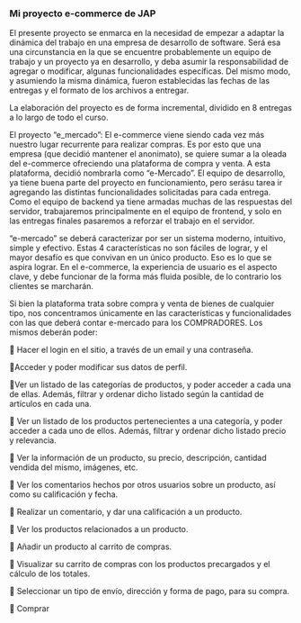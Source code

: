 ### Mi proyecto e-commerce de JAP


<!--
**ximehe/ximehe** is a ✨ _special_ ✨ repository because its `README.md` (this file) appears on your GitHub profile.

Here are some ideas to get you started:

: ...
-->
El presente proyecto se enmarca en la necesidad de empezar a adaptar la dinámica del trabajo en una empresa de desarrollo de software. Será esa una circunstancia en
la que se encuentre probablemente un equipo de trabajo y un proyecto ya en desarrollo, y deba asumir la responsabilidad de agregar o modificar, algunas funcionalidades específicas. Del mismo modo, y asumiendo la misma dinámica, fueron establecidas las fechas de las entregas y el formato de los archivos a entregar.

La elaboración del proyecto es de forma incremental, dividido en 8 entregas a lo largo de todo el curso.

El proyecto “e_mercado”:
El e-commerce viene siendo cada vez más nuestro lugar recurrente para realizar compras. Es por esto que una empresa (que decidió mantener el anonimato), se quiere sumar a la oleada del e-commerce ofreciendo una plataforma de compra y venta. A esta plataforma, decidió nombrarla como “e-Mercado”.
El equipo de desarrollo, ya tiene buena parte del proyecto en funcionamiento, pero serásu tarea ir agregando las distintas funcionalidades solicitadas para cada entrega. Como el equipo de backend ya tiene armadas muchas de las respuestas del servidor, trabajaremos principalmente en el equipo de frontend, y solo en las entregas finales pasaremos a reforzar el trabajo en el servidor.

“e-mercado” se deberá caracterizar por ser un sistema moderno, intuitivo, simple y efectivo. Estas 4 características no son fáciles de lograr, y el mayor desafío es que convivan en un único producto. Eso es lo que se aspira lograr. En el e-commerce, la experiencia de usuario es el aspecto clave, y debe funcionar de la forma más fluida posible, de lo contrario los clientes se marcharán.

Si bien la plataforma trata sobre compra y venta de bienes de cualquier tipo, nos concentramos únicamente en las características y funcionalidades con las que deberá contar e-mercado para los COMPRADORES. Los mismos deberán poder: 

📌 Hacer el login en el sitio, a través de un email y una contraseña.

📌Acceder y poder modificar sus datos de perfil.

📌Ver un listado de las categorías de productos, y poder acceder a cada una de ellas. Además, filtrar y ordenar dicho listado según la cantidad de artículos en cada una.

📌 Ver un listado de los productos pertenecientes a una categoría, y poder acceder a cada uno de ellos. Además, filtrar y ordenar dicho listado precio y relevancia.

📌 Ver la información de un producto, su precio, descripción, cantidad vendida del mismo, imágenes, etc.

📌 Ver los comentarios hechos por otros usuarios sobre un producto, así como su calificación y fecha.

📌 Realizar un comentario, y dar una calificación a un producto.

📌 Ver los productos relacionados a un producto.

📌 Añadir un producto al carrito de compras.

📌 Visualizar su carrito de compras con los productos precargados y el cálculo de
los totales.

📌 Seleccionar un tipo de envío, dirección y forma de pago, para su compra.

📌 Comprar

